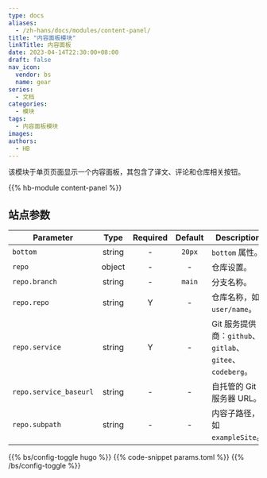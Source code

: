 ```yaml
---
type: docs
aliases:
  - /zh-hans/docs/modules/content-panel/
title: "内容面板模块"
linkTitle: 内容面板
date: 2023-04-14T22:30:00+08:00
draft: false
nav_icon:
  vendor: bs
  name: gear
series:
  - 文档
categories:
  - 模块
tags:
  - 内容面板模块
images:
authors:
  - HB
---
```


该模块于单页页面显示一个内容面板，其包含了译文、评论和仓库相关按钮。

<!--more-->

{{% hb-module content-panel %}}

## 站点参数

| Parameter      |  Type  | Required | Default | Description                          |
| -------------- | :----: | :------: | :-----: | ------------------------------------ |
| `bottom`       | string |    -     | `20px`  | `bottom` 属性。                      |
| `repo`         | object |    -     |    -    | 仓库设置。                           |
| `repo.branch`  | string |    -     | `main`  | 分支名称。                           |
| `repo.repo`    | string |    Y     |    -    | 仓库名称，如 `user/name`。           |
| `repo.service` | string |    Y     |    -    | Git 服务提供商：`github`、`gitlab`、`gitee`、`codeberg`。 |
| `repo.service_baseurl` | string | - |    -   | 自托管的 Git 服务器 URL。            |
| `repo.subpath` | string |    -     |    -    | 内容子路径，如 `exampleSite`。       |

{{% bs/config-toggle hugo %}}
{{% code-snippet params.toml %}}
{{% /bs/config-toggle %}}
